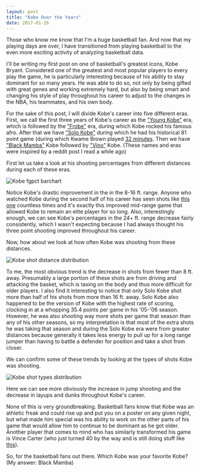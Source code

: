 ```yaml
---
layout: post
title: "Kobe Over the Years"
date: 2017-01-26
---
```


Those who know me know that I'm a huge basketball fan. And now that my playing days are over, I have transitioned from playing basketball to the even more exciting activity of analyzing basketball data.

I'll be writing my first post on one of basketball's greatest icons, Kobe Bryant. Considered one of the greatest and most popular players to every play the game, he is particularly interesting because of his ability to stay dominant for so many years. He was able to do so, not only by being gifted with great genes and working extremely hard, but also by being smart and changing his style of play throughout his career to adjust to the changes in the NBA, his teammates, and his own body. 

For the sake of this post, I will divide Kobe's career into five different eras. First, we call the first three years of Kobe's career as the ["Young Kobe"](https://i.ytimg.com/vi/eaJMLnt5bdU/maxresdefault.jpg) era, which is followed by the ["Frobe"](https://static1.squarespace.com/static/564173e3e4b047c0f3f64775/t/570e96fd27d4bd2e542dfb32/1460573954240/) era, during which Kobe rocked his famous afro. After that we have ["Solo Kobe"](http://s3.amazonaws.com/tpt-uploads-production/uploads/56704175-copy-3-e1453399062311.jpg) during which he had his historical 81 point game (during which Kwame Brown played [32 minutes](https://pbs.twimg.com/media/Cf-ATfBWIAAOkQ5.jpg). Then we have ["Black Mamba"](http://www.rantsports.com/nba/files/2015/03/Kobe-Bryant.jpg) Kobe followed by ["Vino"](http://i.cdn.turner.com/nba/nba/.element/media/2.0/teamsites/lakers/images/press/1213_allstar/ts_010103allstar670.jpg) Kobe. (These names and eras were inspired by a reddit post I read a while ago)

First let us take a look at his shooting percentages from different distances during each of these eras. 

![Kobe fgpct barchart](https://github.com/wmoon5/wmoon5.github.io/blob/master/images/kobe/FGPct_ShotZones.png?raw=true)

Notice Kobe's drastic improvement in the in the 8-16 ft. range. Anyone who watched Kobe during the second half of his career has seen shots like [this one](https://68.media.tumblr.com/dfb8b3148d2e327bf306064f835cd569/tumblr_o3zj3nVBtk1s3gys4o1_400.gif) countless times and it's exactly this improved mid-range game that allowed Kobe to remain an elite player for so long. Also, interestingly enough, we can see Kobe's percentages in the 24+ ft. range decrease fairly consistently, which I wasn't expecting because I had always thought his three point shooting improved throughout his career.

Now, how about we look at how often Kobe was shooting from these distances.

![Kobe shot distance distribution](https://github.com/wmoon5/wmoon5.github.io/blob/master/images/kobe/ShotZones_Pie.png?raw=true)

To me, the most obvious trend is the decrease in shots from fewer than 8 ft. away. Presumably a large portion of these shots are from driving and attacking the basket, which is taxing on the body and thus more difficult for older players. I also find it interesting to notice that only Solo Kobe shot more than half of his shots from more than 16 ft. away. Solo Kobe also happened to be the version of Kobe with the highest rate of scoring, clocking in at a whopping 35.4 points per game in his '05-'06 season. However, he was also shooting way more shots per game that season than any of his other seasons, so my interpretation is that most of the extra shots he was taking that season and during the Solo Kobe era were from greater distances because generally it takes less energy to pull up for a long range jumper than having to battle a defender for position and take a shot from closer.

We can confirm some of these trends by looking at the types of shots Kobe was shooting. 

![Kobe shot types distribution](https://github.com/wmoon5/wmoon5.github.io/blob/master/images/kobe/ShotTypes_Pie.png?raw=true)

Here we can see more obviously the increase in jump shooting and the decrease in layups and dunks throughout Kobe's career. 

None of this is very groundbreaking. Basketball fans know that Kobe was an athletic freak and could rise up and put you on a poster on any given night, but what made him special was his ability to work on the other parts of his game that would allow him to continue to be dominant as he got older. Another player that comes to mind who has similarly transformed his game is Vince Carter (who just turned 40 by the way and is still doing stuff like [this](http://streamable.com/6ebnr)).

So, for the basketball fans out there. Which Kobe was your favorite Kobe? (My answer: Black Mamba)
